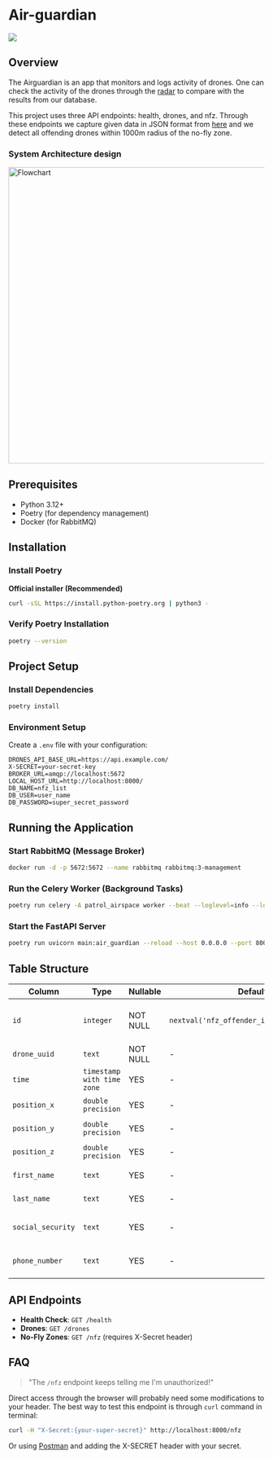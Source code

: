 # Air-guardian

![](./airguardian.gif)

## Overview

The Airguardian is an app that monitors and logs activity of drones. One can check the activity of the drones through the [radar](https://drones-api.hive.fi/demo3d) to compare with the results from our database.

This project uses three API endpoints: health, drones, and nfz. Through these endpoints we capture given data in JSON format from [here](https://drones-api.hive.fi/) and we detect all offending drones within 1000m radius of the no-fly zone.

### System Architecture design

<img width="1187" height="582" alt="Flowchart" src="https://github.com/user-attachments/assets/6ea8c40b-2cda-4ba2-b3c5-5b7fbab2f3ed" />

## Prerequisites

- Python 3.12+
- Poetry (for dependency management)
- Docker (for RabbitMQ)

## Installation

### Install Poetry

**Official installer (Recommended)**
```bash
curl -sSL https://install.python-poetry.org | python3 -
```

### Verify Poetry Installation
```bash
poetry --version
```

## Project Setup

### Install Dependencies
```bash
poetry install
```

### Environment Setup
Create a `.env` file with your configuration:
```env
DRONES_API_BASE_URL=https://api.example.com/
X-SECRET=your-secret-key
BROKER_URL=amqp://localhost:5672
LOCAL_HOST_URL=http://localhost:8000/
DB_NAME=nfz_list
DB_USER=user_name
DB_PASSWORD=super_secret_password
```

## Running the Application

### Start RabbitMQ (Message Broker)
```bash
docker run -d -p 5672:5672 --name rabbitmq rabbitmq:3-management
```

### Run the Celery Worker (Background Tasks)
```bash
poetry run celery -A patrol_airspace worker --beat --loglevel=info --logfile=air_guardian_celery.log
```

### Start the FastAPI Server
```bash
poetry run uvicorn main:air_guardian --reload --host 0.0.0.0 --port 8000
```

## Table Structure

| Column | Type | Nullable | Default | Notes |
|--------|------|----------|---------|-------|
| `id` | `integer` | NOT NULL | `nextval('nfz_offender_id_seq'::regclass)` | **Primary Key** (Auto-increment) |
| `drone_uuid` | `text` | NOT NULL | - | **Unique Constraint** |
| `time` | `timestamp with time zone` | YES | - | Violation timestamp |
| `position_x` | `double precision` | YES | - | X coordinate |
| `position_y` | `double precision` | YES | - | Y coordinate |
| `position_z` | `double precision` | YES | - | Z coordinate |
| `first_name` | `text` | YES | - | Owner's first name |
| `last_name` | `text` | YES | - | Owner's last name |
| `social_security` | `text` | YES | - | Owner's social security |
| `phone_number` | `text` | YES | - | Owner's phone number |

## API Endpoints

- **Health Check**: `GET /health`
- **Drones**: `GET /drones`
- **No-Fly Zones**: `GET /nfz` (requires X-Secret header)

## FAQ

> "The `/nfz` endpoint keeps telling me I'm unauthorized!"

Direct access through the browser will probably need some modifications to your header. The best way to test this endpoint is through `curl` command in terminal:

```bash
curl -H "X-Secret:{your-super-secret}" http://localhost:8000/nfz
```
Or using [Postman](https://www.postman.com/) and adding the X-SECRET header with your secret.
